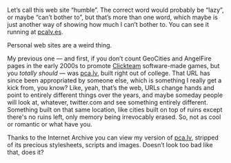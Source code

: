 Let’s call this web site “humble”. The correct word would probably be “lazy”, or maybe “can’t bother to”, but that’s more than one word, which maybe is just another way of showing how much I can’t bother to. You can see it running at [pcalv.es](http://pcalv.es/).

Personal web sites are a weird thing.

My previous one — and first, if you don’t count GeoCities and AngelFire pages in the early 2000s to promote [Clickteam](https://en.wikipedia.org/wiki/Clickteam) software-made games, but you *totally should* — was [pca.lv](http://pca.lv), built right out of college. That URL has since been appropriated by someone else, which is something I really get a kick from, you know? Like, yeah, that’s the web, URLs change hands and point to entirely different things over the years, and maybe someday people will look at, whatever, twitter.com and see something entirely different. Something built on that same location, like cities built on top of ruins except there's no ruins left, only memory being irrevocably erased. So, not as cool or romantic or what have you.

Thanks to the Internet Archive you can view my version of [pca.lv](https://web.archive.org/web/20120203053125/http://pca.lv/), stripped of its precious stylesheets, scripts and images. Doesn’t look too bad like that, does it?
